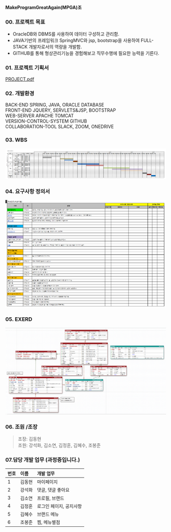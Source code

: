 #### MakeProgramGreatAgain(MPGA)조

### 00. 프로젝트 목표
+ OracleDB와 DBMS를 사용하여 데이터 구성하고 관리함.
+ JAVA기반의 프레임워크 SpringMVC와 jsp, bootstrap을 사용하여 FULL-STACK 개발자로서의 역량을 개발함.
+ GITHUB를 통해 형상관리기능을 경험해보고 직무수행에 필요한 능력을 기른다.  


### 01. 프로젝트 기획서  
[PROJECT.pdf](https://github.com/hykim-king/MPGA/blob/main/PROJECT.pdf "PROJECT.pdf")  


### 02. 개발환경
BACK-END  SPRING, JAVA, ORACLE DATABASE  
FRONT-END  JQUERY, SERVLETS&JSP, BOOTSTRAP  
WEB-SERVER APACHE TOMCAT  
VERSION-CONTROL-SYSTEM GITHUB  
COLLABORATION-TOOL SLACK, ZOOM, ONEDRIVE  


### 03. WBS  
![WBS](https://github.com/hykim-king/MPGA/blob/main/WBS.png "WBS")  


### 04. 요구사항 정의서  
![WANT](https://github.com/hykim-king/MPGA/blob/main/WANT.png "WANT")  


### 05. EXERD  
![EXERD](https://github.com/hykim-king/MPGA/blob/main/EXERD.png "EXERD")  
 

### 06. 조원 /조장  
> 조장: 김동현  
> 조원: 강석화, 김소연, 김정훈, 김혜수, 조봉준  


### 07.담당 개발 업무 (과정중입니다.)   
|번호|이름|개발 업무
|:-----|:-----|:-----|
|1     |김동현 | 마이페이지     |
|2     |강석화 | 댓글, 댓글 좋아요     |
|3     |김소연 | 프로필, 브랜드     |
|4     |김정훈 | 로그인 페이지, 공지사항     |
|5     |김혜수 | 브랜드 메뉴     |
|6     |조봉준 | 찜, 메뉴별점    |
